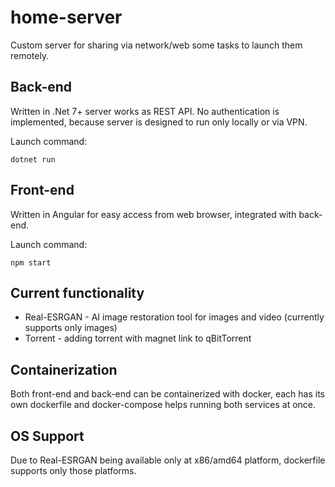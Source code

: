 # home-server
Custom server for sharing via network/web some tasks to launch them remotely.

## Back-end
Written in .Net 7+ server works as REST API. No authentication is implemented, because server is designed to run only locally or via VPN.

Launch command:
```
dotnet run
```

## Front-end
Written in Angular for easy access from web browser, integrated with back-end.


Launch command:
```
npm start
```

## Current functionality
- Real-ESRGAN - AI image restoration tool for images and video (currently supports only images)
- Torrent - adding torrent with magnet link to qBitTorrent

## Containerization
Both front-end and back-end can be containerized with docker, each has its own dockerfile and docker-compose helps running both services at once.

## OS Support
Due to Real-ESRGAN being available only at x86/amd64 platform, dockerfile supports only those platforms.


